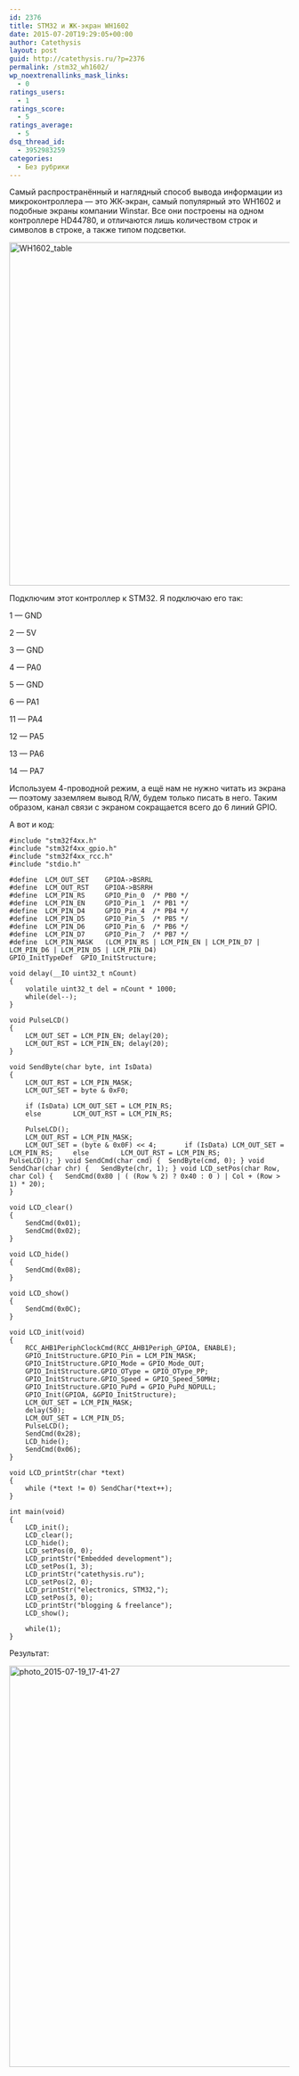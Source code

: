 ```yaml
---
id: 2376
title: STM32 и ЖК-экран WH1602
date: 2015-07-20T19:29:05+00:00
author: Catethysis
layout: post
guid: http://catethysis.ru/?p=2376
permalink: /stm32_wh1602/
wp_noextrenallinks_mask_links:
  - 0
ratings_users:
  - 1
ratings_score:
  - 5
ratings_average:
  - 5
dsq_thread_id:
  - 3952983259
categories:
  - Без рубрики
---
```

Самый распространённый и наглядный способ вывода информации из микроконтроллера &#8212; это ЖК-экран, самый популярный это WH1602 и подобные экраны компании Winstar. Все они построены на одном контроллере HD44780, и отличаются лишь количеством строк и символов в строке, а также типом подсветки.

[<img class="alignnone size-full wp-image-2377" src="http://catethysis.ru/wp-content/uploads/2015/07/WH1602_table.jpg" alt="WH1602_table" width="720" height="616" />](http://catethysis.ru/wp-content/uploads/2015/07/WH1602_table.jpg)

<!--more-->

Подключим этот контроллер к STM32. Я подключаю его так:
  
1 &#8212; GND
  
2 &#8212; 5V
  
3 &#8212; GND
  
4 &#8212; PA0
  
5 &#8212; GND
  
6 &#8212; PA1
  
11 &#8212; PA4
  
12 &#8212; PA5
  
13 &#8212; PA6
  
14 &#8212; PA7

Используем 4-проводной режим, а ещё нам не нужно читать из экрана &#8212; поэтому заземляем вывод R/W, будем только писать в него. Таким образом, канал связи с экраном сокращается всего до 6 линий GPIO.

А вот и код:

<pre><code class="cpp">#include "stm32f4xx.h"
#include "stm32f4xx_gpio.h"
#include "stm32f4xx_rcc.h"
#include "stdio.h"

#define  LCM_OUT_SET    GPIOA-&gt;BSRRL
#define  LCM_OUT_RST    GPIOA-&gt;BSRRH
#define  LCM_PIN_RS     GPIO_Pin_0  /* PB0 */
#define  LCM_PIN_EN     GPIO_Pin_1  /* PB1 */
#define  LCM_PIN_D4     GPIO_Pin_4  /* PB4 */
#define  LCM_PIN_D5     GPIO_Pin_5  /* PB5 */
#define  LCM_PIN_D6     GPIO_Pin_6  /* PB6 */
#define  LCM_PIN_D7     GPIO_Pin_7  /* PB7 */
#define  LCM_PIN_MASK   (LCM_PIN_RS | LCM_PIN_EN | LCM_PIN_D7 | LCM_PIN_D6 | LCM_PIN_D5 | LCM_PIN_D4)
GPIO_InitTypeDef  GPIO_InitStructure;

void delay(__IO uint32_t nCount)
{
	volatile uint32_t del = nCount * 1000;
	while(del--);
}

void PulseLCD()
{
    LCM_OUT_SET = LCM_PIN_EN; delay(20);
    LCM_OUT_RST = LCM_PIN_EN; delay(20);
}

void SendByte(char byte, int IsData)
{
    LCM_OUT_RST = LCM_PIN_MASK;
    LCM_OUT_SET = byte & 0xF0;
 
    if (IsData) LCM_OUT_SET = LCM_PIN_RS;
    else        LCM_OUT_RST = LCM_PIN_RS;
	
    PulseLCD();
    LCM_OUT_RST = LCM_PIN_MASK;
    LCM_OUT_SET = (byte & 0x0F) &lt;&lt; 4;       if (IsData) LCM_OUT_SET = LCM_PIN_RS;     else        LCM_OUT_RST = LCM_PIN_RS;       PulseLCD(); } void SendCmd(char cmd) { 	SendByte(cmd, 0); } void SendChar(char chr) { 	SendByte(chr, 1); } void LCD_setPos(char Row, char Col) { 	SendCmd(0x80 | ( (Row % 2) ? 0x40 : 0 ) | Col + (Row &gt; 1) * 20);
}

void LCD_clear()
{
    SendCmd(0x01);
    SendCmd(0x02);
}

void LCD_hide()
{
    SendCmd(0x08);
}

void LCD_show()
{
    SendCmd(0x0C);
}

void LCD_init(void)
{
    RCC_AHB1PeriphClockCmd(RCC_AHB1Periph_GPIOA, ENABLE);
    GPIO_InitStructure.GPIO_Pin = LCM_PIN_MASK;
    GPIO_InitStructure.GPIO_Mode = GPIO_Mode_OUT;
    GPIO_InitStructure.GPIO_OType = GPIO_OType_PP;
    GPIO_InitStructure.GPIO_Speed = GPIO_Speed_50MHz;
    GPIO_InitStructure.GPIO_PuPd = GPIO_PuPd_NOPULL;
    GPIO_Init(GPIOA, &GPIO_InitStructure);
    LCM_OUT_SET = LCM_PIN_MASK;
    delay(50);
    LCM_OUT_SET = LCM_PIN_D5;
    PulseLCD();
    SendCmd(0x28);
    LCD_hide();
    SendCmd(0x06);
}

void LCD_printStr(char *text)
{
    while (*text != 0) SendChar(*text++);
}

int main(void)
{
    LCD_init();
    LCD_clear();
    LCD_hide();
    LCD_setPos(0, 0);
    LCD_printStr("Embedded development");
    LCD_setPos(1, 3);
    LCD_printStr("catethysis.ru");
    LCD_setPos(2, 0);
    LCD_printStr("electronics, STM32,");
    LCD_setPos(3, 0);
    LCD_printStr("blogging & freelance");
    LCD_show();
	
    while(1);
}</code></pre>

Результат:

[<img class="alignnone size-full wp-image-2378" src="http://catethysis.ru/wp-content/uploads/2015/07/photo_2015-07-19_17-41-27.jpg" alt="photo_2015-07-19_17-41-27" width="1280" height="720" />](http://catethysis.ru/wp-content/uploads/2015/07/photo_2015-07-19_17-41-27.jpg)
